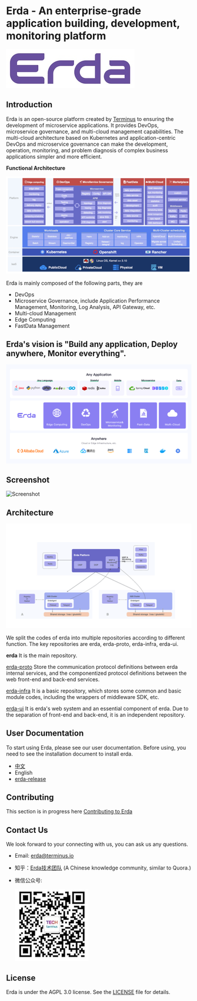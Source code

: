 # Erda - An enterprise-grade application building, development, monitoring platform

![Erda logo](./docs/assets/logo-small.jpg)

## Introduction

Erda is an open-source platform created by [Terminus](https://www.terminus.io/) to ensuring the development of  microservice applications. It provides DevOps, microservice governance, and multi-cloud management capabilities. The multi-cloud architecture based on Kubernetes and application-centric DevOps and microservice governance can make the development, operation, monitoring, and problem diagnosis of complex business applications simpler and more efficient.

**Functional Architecture**

![](./docs/assets/functional_architecture.jpg)

Erda is mainly composed of the following parts, they are
- DevOps
- Microservice Governance, include Application Performance Management, Monitoring, Log Analysis, API Gateway, etc.
- Multi-cloud Management
- Edge Computing
- FastData Management

## Erda's vision is "Build any application, Deploy anywhere, Monitor everything".
![](./docs/assets/vision.png)

## Screenshot

![Screenshot](https://static.erda.cloud/images/erda.gif)

## Architecture

![](./docs/assets/arch.png)

We split the codes of erda into multiple repositories according to different function. The key repositories are erda, erda-proto, erda-infra, erda-ui.

**erda** It is the main repository.

[erda-proto](https://github.com/erda-project/erda-proto) Store the communication protocol definitions between erda internal services, and the componentized protocol definitions between the web front-end and back-end services.

[erda-infra](https://github.com/erda-project/erda-infra) It is a basic repository, which stores some common and basic module codes, including the wrappers of middleware SDK, etc.

[erda-ui](https://github.com/erda-project/erda-ui) It is erda's web system and an essential component of erda. Due to the separation of front-end and back-end, it is an independent repository.

## User Documentation

To start using Erda, please see our user documentation. Before using, you need to see the installation document to install erda.

- [中文](https://dice-docs.app.terminus.io)
- English
- [erda-release](https://github.com/erda-project/erda-release)

## Contributing

This section is in progress here [Contributing to Erda](CONTRIBUTING.md)

## Contact Us

We look forward to your connecting with us, you can ask us any questions.

- Email: erda@terminus.io
- 知乎：[Erda技术团队](https://www.zhihu.com/people/erda-project) (A Chinese knowledge community, similar to Quora.)
- 微信公众号:

    ![Erda WeChat](./docs/assets/wechat-small.jpg)

## License

Erda is under the AGPL 3.0 license. See the [LICENSE](LICENSE) file for details.

